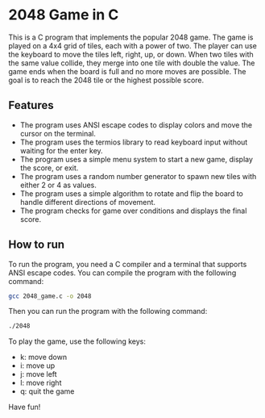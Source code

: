 # 2048 Game in C

This is a C program that implements the popular 2048 game. The game is played on a 4x4 grid of tiles, each with a power of two. The player can use the keyboard to move the tiles left, right, up, or down. When two tiles with the same value collide, they merge into one tile with double the value. The game ends when the board is full and no more moves are possible. The goal is to reach the 2048 tile or the highest possible score.

## Features

- The program uses ANSI escape codes to display colors and move the cursor on the terminal.
- The program uses the termios library to read keyboard input without waiting for the enter key.
- The program uses a simple menu system to start a new game, display the score, or exit.
- The program uses a random number generator to spawn new tiles with either 2 or 4 as values.
- The program uses a simple algorithm to rotate and flip the board to handle different directions of movement.
- The program checks for game over conditions and displays the final score.

## How to run

To run the program, you need a C compiler and a terminal that supports ANSI escape codes. You can compile the program with the following command:

```bash
gcc 2048_game.c -o 2048
```

Then you can run the program with the following command:

```bash
./2048
```

To play the game, use the following keys:

- k: move down
- i: move up
- j: move left
- l: move right
- q: quit the game

Have fun!
